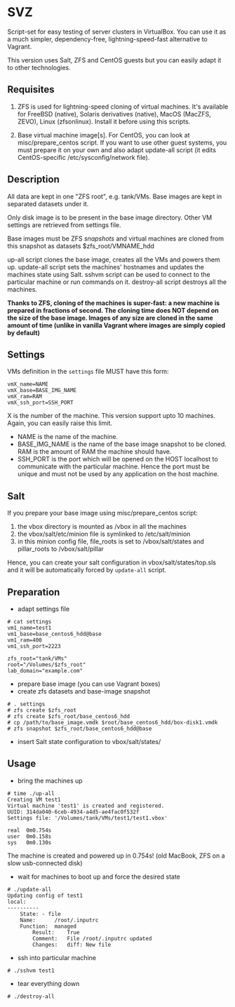 SVZ
===
Script-set for easy testing of server clusters in VirtualBox. You can use it as 
a much simpler, dependency-free, lightning-speed-fast alternative to Vagrant.

This version uses Salt, ZFS and CentOS guests but you can easily adapt it to 
other technologies.

Requisites
----------
1. ZFS is used for lightning-speed cloning of virtual machines. It's available
for FreeBSD (native), Solaris derivatives (native), MacOS (MacZFS, ZEVO), Linux (zfsonlinux).
Install it before using this scripts. 

2. Base virtual machine image[s]. For CentOS, you can look at misc/prepare_centos script.
If you want to use other guest systems, you must prepare it on your own and also
adapt update-all script (it edits CentOS-specific /etc/sysconfig/network file).

Description
-----------
All data are kept in one "ZFS root", e.g. tank/VMs.
Base images are kept in separated datasets under it.

Only disk image is to be present in the base image directory. Other VM settings are retrieved from
settings file.

Base images must be ZFS *snapshots* and virtual machines are cloned from this snapshot as datasets
$zfs_root/VMNAME_hdd

up-all script clones the base image, creates all the VMs and powers them up.
update-all script sets the machines' hostnames and updates the machines state using Salt.
sshvm script can be used to connect to the particular machine or run commands on it.
destroy-all script destroys all the machines.

**Thanks to ZFS, cloning of the machines is super-fast: a new machine is prepared in fractions of second.
The cloning time does NOT depend on the size of the base image. Images of any size are cloned in the same
amount of time (unlike in vanilla Vagrant where images are simply copied by default)**

Settings
--------
VMs definition in the `settings` file MUST have this form:

```
vmX_name=NAME
vmX_base=BASE_IMG_NAME
vmX_ram=RAM
vmX_ssh_port=SSH_PORT
```

X is the number of the machine. This version support upto 10 machines. Again, you can easily
raise this limit. 
* NAME is the name of the machine. 
* BASE_IMG_NAME is the name of the base image snapshot to be cloned. RAM is the amount of RAM the machine should have. 
* SSH_PORT is the port which will be opened on the HOST localhost to communicate with the particular machine. Hence the port
must be unique and must not be used by any application on the host machine.

Salt
----
If you prepare your base image using misc/prepare_centos script:

1. the vbox directory is mounted as /vbox in all the machines
2. the vbox/salt/etc/minion file is symlinked to /etc/salt/minion
3. in this minion config file, file_roots is set to /vbox/salt/states and pillar_roots to /vbox/salt/pillar

Hence, you can create your salt configuration in vbox/salt/states/top.sls and
it will be automatically forced by `update-all` script.

Preparation
-----------
* adapt settings file

```shell
# cat settings
vm1_name=test1
vm1_base=base_centos6_hdd@base
vm1_ram=400
vm1_ssh_port=2223

zfs_root="tank/VMs"
root="/Volumes/$zfs_root"
lab_domain="example.com"
```
* prepare base image (you can use Vagrant boxes)
* create zfs datasets and base-image snapshot

```shell
# . settings
# zfs create $zfs_root
# zfs create $zfs_root/base_centos6_hdd
# cp /path/to/base_image.vmdk $root/base_centos6_hdd/box-disk1.vmdk
# zfs snapshot $zfs_root/base_centos6_hdd@base
```
* insert Salt state configuration to vbox/salt/states/

Usage
-----
* bring the machines up

```shell
# time ./up-all 
Creating VM test1
Virtual machine 'test1' is created and registered.
UUID: 314da040-6ceb-4934-a4d5-ae4fac0f532f
Settings file: '/Volumes/tank/VMs/test1/test1.vbox'

real  0m0.754s
user  0m0.158s
sys   0m0.130s
```
The machine is created and powered up in 0.754s! (old MacBook, ZFS on a slow usb-connected disk)

* wait for machines to boot up and force the desired state

```shell
# ./update-all
Updating config of test1
local:
----------
    State: - file
    Name:      /root/.inputrc
    Function:  managed
        Result:    True
        Comment:   File /root/.inputrc updated
        Changes:   diff: New file
```

* ssh into particular machine

```shell
# ./sshvm test1
```

* tear everything down

```shell
# ./destroy-all
```
